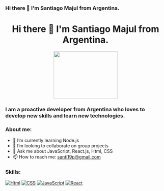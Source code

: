 ### Hi there 👋 I'm Santiago Majul from Argentina.

<div align='center'>
  <h1>Hi there 👋 I'm Santiago Majul from Argentina.</h1>
<img src='https://media.giphy.com/media/TilmLMmWrRYYHjLfub/giphy.gif' width='200px' height='150px'/>
  </div>

### I am a proactive developer from Argentina who loves to develop new skills and learn new technologies.

### About me:

- 🌱 I’m currently learning Node.js
- 👯 I’m looking to collaborate on group projects
- 💬 Ask me about JavaScript, React.js, Html, CSS
- 📫 How to reach me: santi19p@gmail.com

### Skills:

[![Html](https://skills.thijs.gg/icons?i=html&theme=light)](https://skills.thijs.gg)
[![CSS](https://skills.thijs.gg/icons?i=css&theme=light)](https://skills.thijs.gg)
[![JavaScript](https://skills.thijs.gg/icons?i=js&theme=light)](https://skills.thijs.gg)
[![React](https://skills.thijs.gg/icons?i=react&theme=light)](https://skills.thijs.gg)


